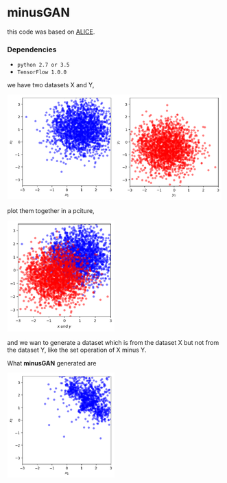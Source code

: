 # minusGAN
this code was based on [ALICE](https://github.com/ChunyuanLI/ALICE).

### Dependencies
- `python 2.7 or 3.5`
- `TensorFlow 1.0.0`

we have two datasets X and Y,

<img src='https://github.com/mathcbc/minusGAN/blob/master/results/X_train.png' align="left" width=250 />
<img src='https://github.com/mathcbc/minusGAN/blob/master/results/Y_train.png'  width=250/> 

plot them together in a pciture,

<img src='https://github.com/mathcbc/minusGAN/blob/master/results/X_Y_train.png' width=250/>

and we wan to generate a dataset which is from the dataset X but not from the dataset Y, like the set operation of X minus Y.

What **minusGAN** generated are

<img src='https://github.com/mathcbc/minusGAN/blob/master/results/minusGAN_result.png' align="left" width=250/>

